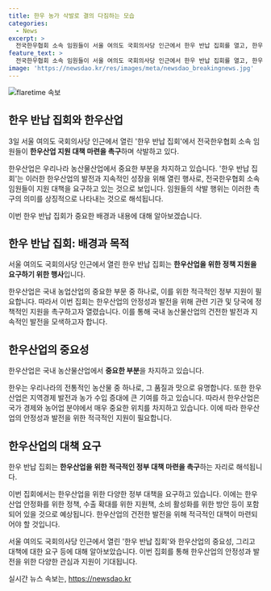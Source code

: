 ```yaml
---
title: 한우 농가 삭발로 결의 다짐하는 모습
categories:
  - News
excerpt: >
  전국한우협회 소속 임원들이 서울 여의도 국회의사당 인근에서 한우 반납 집회를 열고, 한우산업 지원 대책을 촉구하며 삭발하는 모습이 눈에 띄었습니다.
feature_text: >
  전국한우협회 소속 임원들이 서울 여의도 국회의사당 인근에서 한우 반납 집회를 열고, 한우산업 지원 대책을 촉구하며 삭발하는 모습이 눈에 띄었습니다.
image: 'https://newsdao.kr/res/images/meta/newsdao_breakingnews.jpg'
---
```


<p><img src="https://newsdao.kr/res/images/meta/newsdao_breakingnews.jpg" alt="flaretime 속보" /></p>

<h2 data-ke-size="size26">한우 반납 집회와 한우산업</h2>

<p data-ke-size="size16">3일 서울 여의도 국회의사당 인근에서 열린 '한우 반납 집회'에서 전국한우협회 소속 임원들이 <b>한우산업 지원 대책 마련을 촉구</b>하며 삭발하고 있다.</p>

<p>한우산업은 우리나라 농산물산업에서 중요한 부분을 차지하고 있습니다. '한우 반납 집회'는 이러한 한우산업의 발전과 지속적인 성장을 위해 열린 행사로, 전국한우협회 소속 임원들이 지원 대책을 요구하고 있는 것으로 보입니다. 임원들의 삭발 행위는 이러한 촉구의 의미를 상징적으로 나타내는 것으로 해석됩니다. </p>

<p>이번 한우 반납 집회가 중요한 배경과 내용에 대해 알아보겠습니다. </p>

<h2 data-ke-size="size26">한우 반납 집회: 배경과 목적</h2>

<p data-ke-size="size16">서울 여의도 국회의사당 인근에서 열린 한우 반납 집회는 <b>한우산업을 위한 정책 지원을 요구하기 위한 행사</b>입니다.</p>

<p>한우산업은 국내 농업산업의 중요한 부문 중 하나로, 이를 위한 적극적인 정부 지원이 필요합니다. 따라서 이번 집회는 한우산업의 안정성과 발전을 위해 관련 기관 및 당국에 정책적인 지원을 촉구하고자 열렸습니다. 이를 통해 국내 농산물산업의 건전한 발전과 지속적인 발전을 모색하고자 합니다. </p>

<h2 data-ke-size="size26">한우산업의 중요성</h2>

<p data-ke-size="size16">한우산업은 국내 농산물산업에서 <b>중요한 부분</b>을 차지하고 있습니다.</p>

<p>한우는 우리나라의 전통적인 농산물 중 하나로, 그 품질과 맛으로 유명합니다. 또한 한우산업은 지역경제 발전과 농가 수입 증대에 큰 기여를 하고 있습니다. 따라서 한우산업은 국가 경제와 농어업 분야에서 매우 중요한 위치를 차지하고 있습니다. 이에 따라 한우산업의 안정성과 발전을 위한 적극적인 지원이 필요합니다.</p>

<h2 data-ke-size="size26">한우산업의 대책 요구</h2>

<p data-ke-size="size16">한우 반납 집회는 <b>한우산업을 위한 적극적인 정부 대책 마련을 촉구</b>하는 자리로 해석됩니다.</p>

<p>이번 집회에서는 한우산업을 위한 다양한 정부 대책을 요구하고 있습니다. 이에는 한우산업 안정화를 위한 정책, 수출 확대를 위한 지원책, 소비 활성화를 위한 방안 등이 포함되어 있을 것으로 예상됩니다. 한우산업의 건전한 발전을 위해 적극적인 대책이 마련되어야 할 것입니다.</p>

<p>서울 여의도 국회의사당 인근에서 열린 '한우 반납 집회'와 한우산업의 중요성, 그리고 대책에 대한 요구 등에 대해 알아보았습니다. 이번 집회를 통해 한우산업의 안정성과 발전을 위한 다양한 관심과 지원이 기대됩니다.</p>
실시간 뉴스 속보는, <a href="https://newsdao.kr" rel="dofollow">https://newsdao.kr</a>


